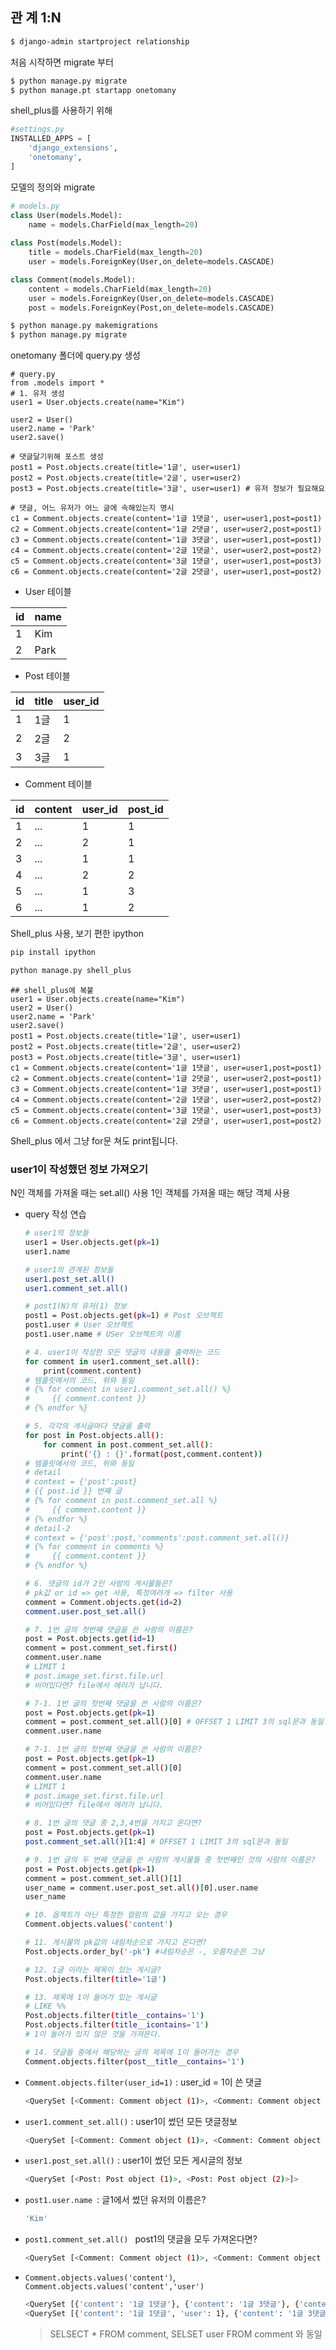## 관 계 1:N

```bash
$ django-admin startproject relationship
```

처음 시작하면 migrate 부터

```bash
$ python manage.py migrate
$ python manage.pt startapp onetomany
```



shell_plus를 사용하기 위해

```python
#settings.py
INSTALLED_APPS = [
    'django_extensions',
    'onetomany',
]
```



모델의 정의와 migrate

```python
# models.py
class User(models.Model):
    name = models.CharField(max_length=20)
    
class Post(models.Model):
    title = models.CharField(max_length=20)
    user = models.ForeignKey(User,on_delete=models.CASCADE)

class Comment(models.Model):
    content = models.CharField(max_length=20)
    user = models.ForeignKey(User,on_delete=models.CASCADE)
    post = models.ForeignKey(Post,on_delete=models.CASCADE)
```

```bash
$ python manage.py makemigrations
$ python manage.py migrate
```



onetomany 폴더에 query.py 생성

```shell
# query.py
from .models import *
# 1. 유저 생성
user1 = User.objects.create(name="Kim")

user2 = User()
user2.name = 'Park'
user2.save()

# 댓글달기위해 포스트 생성
post1 = Post.objects.create(title='1글', user=user1)
post2 = Post.objects.create(title='2글', user=user2)
post3 = Post.objects.create(title='3글', user=user1) # 유저 정보가 필요해요

# 댓글, 어느 유저가 어느 글에 속해있는지 명시
c1 = Comment.objects.create(content='1글 1댓글', user=user1,post=post1) 
c2 = Comment.objects.create(content='1글 2댓글', user=user2,post=post1)
c3 = Comment.objects.create(content='1글 3댓글', user=user1,post=post1)
c4 = Comment.objects.create(content='2글 1댓글', user=user2,post=post2) 
c5 = Comment.objects.create(content='3글 1댓글', user=user1,post=post3) 
c6 = Comment.objects.create(content='2글 2댓글', user=user1,post=post2) 
```
* User 테이블

| id   | name |
| ---- | ---- |
| 1    | Kim  |
| 2    | Park |

* Post 테이블

| id   | title | user_id |
| ---- | ----- | ------- |
| 1    | 1글   | 1       |
| 2    | 2글   | 2       |
| 3    | 3글   | 1       |

* Comment 테이블

| id   | content | user_id | post_id |
| ---- | ------- | ------- | ------- |
| 1    | ...     | 1       | 1       |
| 2    | ...     | 2       | 1       |
| 3    | ...     | 1       | 1       |
| 4    | ...     | 2       | 2       |
| 5    | ...     | 1       | 3       |
| 6    | ...     | 1       | 2       |




Shell_plus 사용,  보기 편한 ipython

```bash
pip install ipython
```

```bash
python manage.py shell_plus
```

```shell
## shell_plus에 복붙
user1 = User.objects.create(name="Kim")
user2 = User()
user2.name = 'Park'
user2.save()
post1 = Post.objects.create(title='1글', user=user1)
post2 = Post.objects.create(title='2글', user=user2)
post3 = Post.objects.create(title='3글', user=user1)
c1 = Comment.objects.create(content='1글 1댓글', user=user1,post=post1) 
c2 = Comment.objects.create(content='1글 2댓글', user=user2,post=post1)
c3 = Comment.objects.create(content='1글 3댓글', user=user1,post=post1)
c4 = Comment.objects.create(content='2글 1댓글', user=user2,post=post2) 
c5 = Comment.objects.create(content='3글 1댓글', user=user1,post=post3) 
c6 = Comment.objects.create(content='2글 2댓글', user=user1,post=post2) 
```

Shell_plus 에서 그냥 for문 쳐도 print됩니다.



### user1이 작성했던 정보 가져오기

N인 객체를 가져올 때는 set.all() 사용
1인 객체를 가져올 때는 해당 객체 사용

* query 작성 연습

  ```bash
  # user1의 정보들
  user1 = User.objects.get(pk=1)
  user1.name
  
  # user1의 관계된 정보들
  user1.post_set.all()
  user1.comment_set.all()
  
  # post1(N)의 유저(1) 정보
  post1 = Post.objects.get(pk=1) # Post 오브젝트
  post1.user # User 오브젝트
  post1.user.name # USer 오브젝트의 이름
  
  # 4. user1이 작성한 모든 댓글의 내용을 출력하는 코드
  for comment in user1.comment_set.all():
      print(comment.content)
  # 템플릿에서의 코드, 위와 동일 
  # {% for comment in user1.comment_set.all() %}
  #     {{ comment.content }}
  # {% endfor %}
  
  # 5. 각각의 게시글마다 댓글을 출력
  for post in Post.objects.all():
      for comment in post.comment_set.all():
          print('{} : {}'.format(post,comment.content))
  # 템플릿에서의 코드, 위와 동일
  # detail
  # context = {'post':post}
  # {{ post.id }} 번째 글
  # {% for comment in post.comment_set.all %}
  #     {{ comment.content }}
  # {% endfor %}
  # detail-2
  # context = {'post':post,'comments':post.comment_set.all()}
  # {% for comment in comments %}
  #     {{ comment.content }}
  # {% endfor %}
  
  # 6. 댓글의 id가 2인 사람의 게시물들은?
  # pk값 or id => get 사용, 특정여러개 => filter 사용
  comment = Comment.objects.get(id=2)
  comment.user.post_set.all()
  
  # 7. 1번 글의 첫번째 댓글을 쓴 사람의 이름은?
  post = Post.objects.get(id=1)
  comment = post.comment_set.first()
  comment.user.name
  # LIMIT 1
  # post.image_set.first.file.url
  # 비어있다면? file에서 에러가 납니다.
  
  # 7-1. 1번 글의 첫번째 댓글을 쓴 사람의 이름은?
  post = Post.objects.get(pk=1)
  comment = post.comment_set.all()[0] # OFFSET 1 LIMIT 3의 sql문과 동일
  comment.user.name
  
  # 7-1. 1번 글의 첫번째 댓글을 쓴 사람의 이름은?
  post = Post.objects.get(pk=1)
  comment = post.comment_set.all()[0]
  comment.user.name
  # LIMIT 1
  # post.image_set.first.file.url 
  # 비어있다면? file에서 에러가 납니다.
  
  # 8. 1번 글의 댓글 중 2,3,4번을 가지고 온다면?
  post = Post.objects.get(pk=1)
  post.comment_set.all()[1:4] # OFFSET 1 LIMIT 3의 sql문과 동일
  
  # 9. 1번 글의 두 번째 댓글을 쓴 사람의 게시물들 중 첫번째인 것의 사람의 이름은?
  post = Post.objects.get(pk=1)
  comment = post.comment_set.all()[1]
  user_name = comment.user.post_set.all()[0].user.name
  user_name
  
  # 10. 옵젝트가 아닌 특정한 컬럼의 값을 가지고 오는 경우
  Comment.objects.values('content')
  
  # 11. 게시물의 pk값의 내림차순으로 가지고 온다면?
  Post.objects.order_by('-pk') #내림차순은 -, 오름차순은 그냥
  
  # 12. 1글 이라는 제목이 있는 게시글?
  Post.objects.filter(title='1글')
  
  # 13. 제목에 1이 들어가 있는 게시글
  # LIKE %% 
  Post.objects.filter(title__contains='1')
  Post.objects.filter(title__icontains='1')
  # 1이 들어가 있지 않은 것을 가져온다.
  
  # 14. 댓글들 중에서 해당하는 글의 제목에 1이 들어가는 경우
  Comment.objects.filter(post__title__contains='1')
  ```

* `Comment.objects.filter(user_id=1)`  : user_id = 1이 쓴 댓글

  ```bash
  <QuerySet [<Comment: Comment object (1)>, <Comment: Comment object (3)>, <Comment: Comment object (5)>, <Comment: Comment object (6)>]>
  ```

* `user1.comment_set.all()` : user1이 썼던 모든 댓글정보

  ```bash
  <QuerySet [<Comment: Comment object (1)>, <Comment: Comment object (3)>, <Comment: Comment object (5)>, <Comment: Comment object (6)>]
  ```

* `user1.post_set.all()` : user1이 썼던 모든 게시글의 정보

  ```bash
  <QuerySet [<Post: Post object (1)>, <Post: Post object (2)>]>
  ```

* `post1.user.name `: 글1에서 썼던 유저의 이름은?

  ```bash
  'Kim'
  ```

* `post1.comment_set.all() ` post1의 댓글을 모두 가져온다면?

  ```bash
  <QuerySet [<Comment: Comment object (1)>, <Comment: Comment object (2)>, <Comment: Comment object (4)>]>
  ```

* `Comment.objects.values('content')`,  `Comment.objects.values('content','user')`

  ```bash
  <QuerySet [{'content': '1글 1댓글'}, {'content': '1글 3댓글'}, {'content': '3글 1댓글'}, {'content': '1글 2댓글'}, {'content': '2글 1댓글'}, {'content': '2글 2댓글'}]>
  <QuerySet [{'content': '1글 1댓글', 'user': 1}, {'content': '1글 3댓글', 'user': 1}, {'content': '3글 1댓글', 'user': 1}, {'content': '1글 2댓글', 'user': 2}, {'content': '2글 1댓글', 'user': 2}, {'content': '2글 2댓글', 'user': 1}]>
  ```

  > SELSECT * FROM comment, SELSET user FROM comment 와 동일